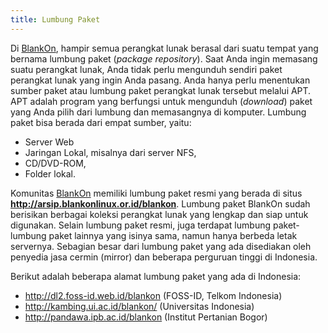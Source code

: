 ```yaml
---
title: Lumbung Paket
---
```


Di [BlankOn](/BlankOn.md), hampir semua perangkat lunak berasal dari suatu tempat yang bernama lumbung paket (*package repository*). Saat Anda ingin memasang suatu perangkat lunak, Anda tidak perlu mengunduh sendiri paket perangkat lunak yang ingin Anda pasang. Anda hanya perlu menentukan sumber paket atau lumbung paket perangkat lunak tersebut melalui APT. APT adalah program yang berfungsi untuk mengunduh (*download*) paket yang Anda pilih dari lumbung dan memasangnya di komputer. Lumbung paket bisa berada dari empat sumber, yaitu:
  + Server Web
  + Jaringan Lokal, misalnya dari server NFS,
  + CD/DVD-ROM,
  + Folder lokal.

Komunitas [BlankOn](/BlankOn.md) memiliki lumbung paket resmi yang berada di situs **http://arsip.blankonlinux.or.id/blankon**. Lumbung paket BlankOn sudah berisikan berbagai koleksi perangkat lunak yang lengkap dan siap untuk digunakan. Selain lumbung paket resmi, juga terdapat lumbung paket-lumbung paket lainnya yang isinya sama, namun hanya berbeda letak servernya. Sebagian besar dari lumbung paket yang ada disediakan oleh penyedia jasa cermin (mirror) dan beberapa perguruan tinggi di Indonesia.

Berikut adalah beberapa alamat lumbung paket yang ada di Indonesia:
  + http://dl2.foss-id.web.id/blankon (FOSS-ID, Telkom Indonesia)
  + http://kambing.ui.ac.id/blankon/ (Universitas Indonesia)
  + http://pandawa.ipb.ac.id/blankon (Institut Pertanian Bogor)